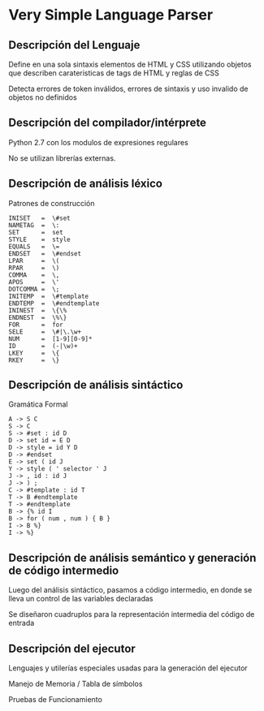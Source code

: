 Very Simple Language Parser
====

Descripción del Lenguaje
---
Define en una sola sintaxis elementos de HTML y CSS utilizando objetos que describen carateristicas de tags de HTML y reglas de CSS

Detecta errores de token inválidos, errores de sintaxis y uso invalido de objetos no definidos

Descripción del compilador/intérprete
---

  Python 2.7 con los modulos de expresiones regulares
  
  No se utilizan librerías externas.

Descripción de análisis léxico
------------
Patrones de construcción
    
    INISET   =  \#set
    NAMETAG  =  \:
    SET      =  set
    STYLE    =  style
    EQUALS   =  \=
    ENDSET   =  \#endset
    LPAR     =  \(
    RPAR     =  \)
    COMMA    =  \,
    APOS     =  \'
    DOTCOMMA =  \;
    INITEMP  =  \#template
    ENDTEMP  =  \#endtemplate
    ININEST  =  \{\%
    ENDNEST  =  \%\}
    FOR      =  for
    SELE     =  \#|\.\w+
    NUM      =  [1-9][0-9]*
    ID       =  (-|\w)+
    LKEY     =  \{
    RKEY     =  \}

Descripción de análisis sintáctico
---
Gramática Formal

    A -> S C
    S -> C
    S -> #set : id D
    D -> set id = E D
    D -> style = id Y D
    D -> #endset
    E -> set ( id J
    Y -> style ( ' selector ' J
    J -> , id : id J
    J -> ) ;
    C -> #template : id T
    T -> B #endtemplate
    T -> #endtemplate
    B -> {% id I
    B -> for ( num , num ) { B }
    I -> B %}
    I -> %}


Descripción de análisis semántico y generación de código intermedio
---
Luego del análisis sintáctico, pasamos a código intermedio, en donde se lleva un control de las variables declaradas

Se diseñaron cuadruplos para la representación intermedia del código de entrada


Descripción del ejecutor
---
Lenguajes y utilerías especiales usadas para la generación del ejecutor

Manejo de Memoria / Tabla de símbolos

Pruebas de Funcionamiento



